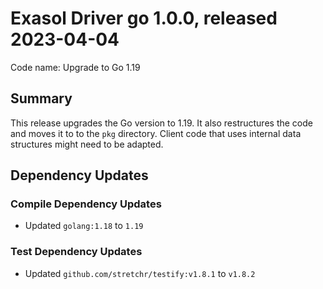 # Exasol Driver go 1.0.0, released 2023-04-04

Code name: Upgrade to Go 1.19

## Summary

This release upgrades the Go version to 1.19. It also restructures the code and moves it to to the `pkg` directory. Client code that uses internal data structures might need to be adapted.

## Dependency Updates

### Compile Dependency Updates

* Updated `golang:1.18` to `1.19`

### Test Dependency Updates

* Updated `github.com/stretchr/testify:v1.8.1` to `v1.8.2`
